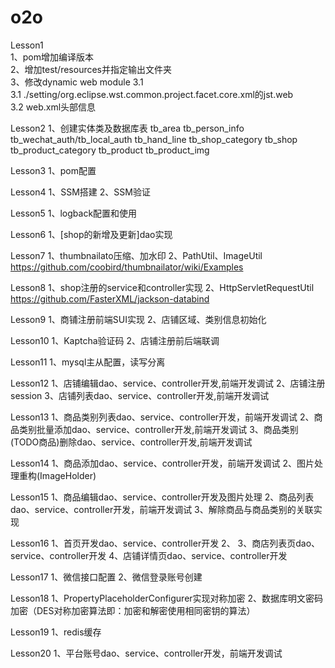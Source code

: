 # o2o  
Lesson1  
1、pom增加编译版本  
2、增加test/resources并指定输出文件夹  
3、修改dynamic web module 3.1  
    3.1 ./setting/org.eclipse.wst.common.project.facet.core.xml的jst.web  
    3.2 web.xml头部信息  
    
Lesson2
1、创建实体类及数据库表
  tb_area
  tb_person_info
  tb_wechat_auth/tb_local_auth
  tb_hand_line
  tb_shop_category
  tb_shop
  tb_product_category
  tb_product
  tb_product_img
  
Lesson3
1、pom配置

Lesson4
1、SSM搭建
2、SSM验证

Lesson5
1、logback配置和使用

Lesson6
1、[shop的新增及更新]dao实现

Lesson7
1、thumbnailato压缩、加水印
2、PathUtil、ImageUtil
https://github.com/coobird/thumbnailator/wiki/Examples

Lesson8
1、shop注册的service和controller实现
2、HttpServletRequestUtil
https://github.com/FasterXML/jackson-databind

Lesson9
1、商铺注册前端SUI实现
2、店铺区域、类别信息初始化

Lesson10
1、Kaptcha验证码
2、店铺注册前后端联调

Lesson11
1、mysql主从配置，读写分离

Lesson12
1、店铺编辑dao、service、controller开发,前端开发调试
2、店铺注册session
3、店铺列表dao、service、controller开发,前端开发调试

Lesson13
1、商品类别列表dao、service、controller开发，前端开发调试
2、商品类别批量添加dao、service、controller开发,前端开发调试
3、商品类别(TODO商品)删除dao、service、controller开发,前端开发调试

Lesson14
1、商品添加dao、service、controller开发，前端开发调试
2、图片处理重构(ImageHolder)

Lesson15
1、商品编辑dao、service、controller开发及图片处理
2、商品列表dao、service、controller开发，前端开发调试
3、解除商品与商品类别的关联实现

Lesson16
1、首页开发dao、service、controller开发
2、<Context docBase="D:/image/upload" path="/upload"/>
3、商店列表页dao、service、controller开发
4、店铺详情页dao、service、controller开发

Lesson17
1、微信接口配置
2、微信登录账号创建

Lesson18
1、PropertyPlaceholderConfigurer实现对称加密
2、数据库明文密码加密（DES对称加密算法即：加密和解密使用相同密钥的算法）

Lesson19
1、redis缓存

Lesson20
1、平台账号dao、service、controller开发，前端开发调试
